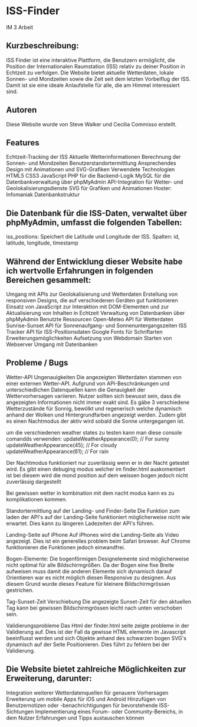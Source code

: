 # ISS-Finder
IM 3 Arbeit



## Kurzbeschreibung:
ISS Finder ist eine interaktive Plattform, die Benutzern ermöglicht, die Position der Internationalen Raumstation (ISS) relativ zu deiner Position in Echtzeit zu verfolgen. Die Website bietet aktuelle Wetterdaten, lokale Sonnen- und Mondzeiten sowie die Zeit seit dem letzten Vorbeiflug der ISS. Damit ist sie eine ideale Anlaufstelle für alle, die am Himmel interessiert sind.

## Autoren
Diese Website wurde von Steve Walker und Cecilia Commisso erstellt.

## Features
Echtzeit-Tracking der ISS
Aktuelle Wetterinformationen
Berechnung der Sonnen- und Mondzeiten
Benutzerstandortermittlung
Ansprechendes Design mit Animationen und SVG-Grafiken
Verwendete Technologien
HTML5
CSS3
JavaScript
PHP für die Backend-Logik
MySQL für die Datenbankverwaltung über phpMyAdmin
API-Integration für Wetter- und Geolokalisierungsdienste
SVG für Grafiken und Animationen
Hoster: Infomaniak
Datenbankstruktur

## Die Datenbank für die ISS-Daten, verwaltet über phpMyAdmin, umfasst die folgenden Tabellen:
iss_positions: Speichert die Latitude und Longitude der ISS.
Spalten: id, latitude, longitude, timestamp


## Während der Entwicklung dieser Website habe ich wertvolle Erfahrungen in folgenden Bereichen gesammelt:
Umgang mit APIs zur Geolokalisierung und Wetterdaten
Erstellung von responsiven Designs, die auf verschiedenen Geräten gut funktionieren
Einsatz von JavaScript zur Interaktion mit DOM-Elementen und zur Aktualisierung von Inhalten in Echtzeit
Verwaltung von Datenbanken über phpMyAdmin
Benutzte Ressourcen
Open-Meteo API für Wetterdaten
Sunrise-Sunset API für Sonnenaufgang- und Sonnenuntergangszeiten
ISS Tracker API für ISS-Positionsdaten
Google Fonts für Schriftarten
Erweiterungsmöglichkeiten
Aufsetzung von Webdomain
Starten von Webserver
Umgang mit Datenbanken

## Probleme / Bugs

Wetter-API Ungenauigkeiten
Die angezeigten Wetterdaten stammen von einer externen Wetter-API. Aufgrund von API-Beschränkungen und unterschiedlichen Datenquellen kann die Genauigkeit der Wettervorhersagen variieren. Nutzer sollten sich bewusst sein, dass die angezeigten Informationen nicht immer exakt sind. Es gäbe 3 verschiedene Wetterzustände für Sonnig, bewölkt und regenerisch welche dynamisch anhand der Wolken und Hintergrundfarben angezeigt werden. Zudem gibt es einen Nachtmodus der aktiv wird sobald die Sonne untergegangen ist.

um die verschiedenen weather states zu testen kann man diese console comandds verwenden:
updateWeatherAppearance(0);  // For sunny
updateWeatherAppearance(45);  // For cloudy
updateWeatherAppearance(61);  // For rain

Der Nachtmodus funktioniert nur zuverlässig wenn er in der Nacht getestet wird. Es gibt einen debuging modus welcher im finder.html auskomentiert ist bei diesem wird die mond position auf dem weissen bogen jedoch nicht zuverlässig dargestellt

Bei gewissen wetter in kombination mit dem nacht modus kann es zu komplikationen kommen.


Standortermittlung auf der Landing- und Finder-Seite
Die Funktion zum laden der API's auf der Landing-Seite funktioniert möglicherweise nicht wie erwartet. Dies kann zu längeren Ladezeiten der API's führen.

Landing-Seite auf iPhone
Auf iPhones wird die Landing-Seite als Video angezeigt. Dies ist ein generelles problem beim Safari browser. Auf Chrome funktionieren die Funktionen jedoch einwandfrei.

Bogen-Elemente: Die bogenförmigen Designelemente sind möglicherweise nicht optimal für alle Bildschirmgrößen. Da der Bogen eine fixe Breite aufweisen muss damit die anderen Elemente sich dynamisch darauf Orientieren war es nicht möglich diesen Responsive zu designen. Aus diesem Grund wurde dieses Feature für kleinere Bildschirmgrössen gestrichen.

Tag-Sunset-Zeit Verschiebung
Die angezeigte Sunset-Zeit für den aktuellen Tag kann bei gewissen Bildschirmgrössen leicht nach unten verschoben sein.

Validierungsprobleme
Das Html der finder.html seite zeigte probleme in der Validierung auf. Dies ist der Fall da gewisse HTML elemente im Javascript beeinflusst werden und sich Objekte anhand des schwarzen bogen SVG's dynamisch auf der Seite Positionieren. Dies führt zu fehlern bei der Validierung.

## Die Website bietet zahlreiche Möglichkeiten zur Erweiterung, darunter:
Integration weiterer Wetterdatenquellen für genauere Vorhersagen
Erweiterung um mobile Apps für iOS und Android
Hinzufügen von Benutzernotizen oder -benachrichtigungen für bevorstehende ISS-Sichtungen
Implementierung eines Forum- oder Community-Bereichs, in dem Nutzer Erfahrungen und Tipps austauschen können